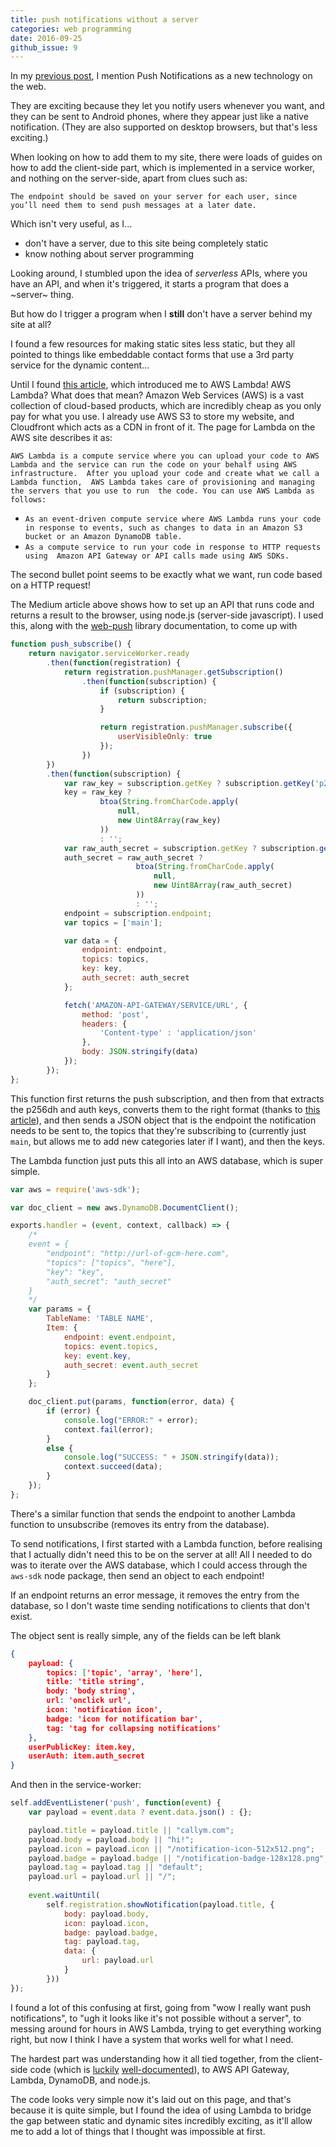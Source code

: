 ```yaml
---
title: push notifications without a server
categories: web programming
date: 2016-09-25
github_issue: 9
---
```

In my 
[previous post](/blog/rebuilding-callym-com/#new-technology),
I mention Push Notifications as a new technology on the web. 

They are exciting because they let you notify users whenever you want,
and they can be sent to Android phones, where they appear just like 
a native notification. 
(They are also supported on desktop browsers, but that's less exciting.)

When looking on how to add them to my site, there were loads of guides
on how to add the client-side part, which is implemented in a service worker,
and nothing on the server-side, apart from clues such as:

`The endpoint should be saved on your server for each user,
since you’ll need them to send push messages at a later date.`

Which isn't very useful, as I...
* don't have a server, due to this site being completely static
* know nothing about server programming

Looking around, I stumbled upon the idea of *serverless* APIs,
where you have an API, and when it's triggered, it starts a program 
that does a ~server~ thing.

But how do I trigger a program when I **still** don't have a server 
behind my site at all?

I found a few resources for making static sites less static, 
but they all pointed to things like embeddable contact forms 
that use a 3rd party service for the dynamic content...

Until I found
[this article](https://medium.com/@john.titus/moving-a-simple-api-to-amazon-s-api-gateway-680d025e0921),
which introduced me to AWS Lambda!
AWS Lambda? What does that mean?
Amazon Web Services (AWS) is a vast collection of cloud-based products, 
which are incredibly cheap as you only pay for what you use.
I already use AWS S3 to store my website,
and Cloudfront which acts as a CDN in front of it.
The page for Lambda on the AWS site describes it as:

`AWS Lambda is a compute service where you can upload your code to AWS Lambda and the
service can run the code on your behalf using AWS infrastructure. 
After you upload your code and create what we call a Lambda function, 
AWS Lambda takes care of provisioning and managing the servers that you use to run 
the code. You can use AWS Lambda as follows:`
* `As an event-driven compute service where AWS Lambda runs your code in response
to events, such as changes to data in an Amazon S3 bucket or an Amazon DynamoDB table.`
* `As a compute service to run your code in response to HTTP requests using 
Amazon API Gateway or API calls made using AWS SDKs.`

The second bullet point seems to be exactly what we want, 
run code based on a HTTP request!

The Medium article above shows how to set up an API that runs code 
and returns a result to the browser, using node.js (server-side javascript).
I used this, along with the [web-push](https://github.com/web-push-libs/web-push)
library documentation, to come up with

```javascript
function push_subscribe() {
	return navigator.serviceWorker.ready
		.then(function(registration) {
			return registration.pushManager.getSubscription()
				.then(function(subscription) {
					if (subscription) {
						return subscription;
					}

					return registration.pushManager.subscribe({
						userVisibleOnly: true
					});
				})
		})
		.then(function(subscription) {
			var raw_key = subscription.getKey ? subscription.getKey('p256dh') : '';
			key = raw_key ?
					btoa(String.fromCharCode.apply(
						null,
						new Uint8Array(raw_key)
					))
					: '';
			var raw_auth_secret = subscription.getKey ? subscription.getKey('auth') : '';
			auth_secret = raw_auth_secret ?
							btoa(String.fromCharCode.apply(
								null,
								new Uint8Array(raw_auth_secret)
							))
							: '';
			endpoint = subscription.endpoint;
			var topics = ['main'];

			var data = {
				endpoint: endpoint,
				topics: topics,
				key: key,
				auth_secret: auth_secret
			};

			fetch('AMAZON-API-GATEWAY/SERVICE/URL', {
				method: 'post',
				headers: {
					'Content-type' : 'application/json'
				},
				body: JSON.stringify(data)
			});
		});
};
```

This function first returns the push subscription, and then from that 
extracts the p256dh and auth keys, converts them to the right format 
(thanks to [this article](https://serviceworke.rs/push-payload_index_doc.html)),
and then sends a JSON object that is the 
endpoint the notification needs to be sent to,
the topics that they're subscribing to
(currently just `main`, but allows me to add new categories later if I want),
and then the keys.

The Lambda function just puts this all into an AWS database,
which is super simple.

```javascript 
var aws = require('aws-sdk');

var doc_client = new aws.DynamoDB.DocumentClient();

exports.handler = (event, context, callback) => {
	/*
	event = {
		"endpoint": "http://url-of-gcm-here.com",
		"topics": ["topics", "here"],
		"key": "key",
		"auth_secret": "auth_secret"
	}
	*/
	var params = {
		TableName: 'TABLE NAME',
		Item: {
			endpoint: event.endpoint,
			topics: event.topics,
			key: event.key,
			auth_secret: event.auth_secret
		}
	};

	doc_client.put(params, function(error, data) {
		if (error) {
			console.log("ERROR:" + error);
			context.fail(error);
		}
		else {
			console.log("SUCCESS: " + JSON.stringify(data));
			context.succeed(data);
		}
	});
};
```

There's a similar function that sends the endpoint to another Lambda function 
to unsubscribe (removes its entry from the database).

To send notifications, I first started with a Lambda function, before realising
that I actually didn't need this to be on the server at all!
All I needed to do was to iterate over the AWS database, which I could 
access through the `aws-sdk` node package, 
then send an object to each endpoint!

If an endpoint returns an error message, it removes the entry from the database,
so I don't waste time sending notifications to clients that don't exist.

The object sent is really simple, any of the fields can be left blank

```json
{
	payload: {
		topics: ['topic', 'array', 'here'],
		title: 'title string',
		body: 'body string',
		url: 'onclick url',
		icon: 'notification icon',
		badge: 'icon for notification bar',
		tag: 'tag for collapsing notifications'
	},
	userPublicKey: item.key,
	userAuth: item.auth_secret 
}
```

And then in the service-worker:

```javascript
self.addEventListener('push', function(event) {
	var payload = event.data ? event.data.json() : {};

	payload.title = payload.title || "callym.com";
	payload.body = payload.body || "hi!";
	payload.icon = payload.icon || "/notification-icon-512x512.png";
	payload.badge = payload.badge || "/notification-badge-128x128.png";
	payload.tag = payload.tag || "default";
	payload.url = payload.url || "/";
	
	event.waitUntil(
		self.registration.showNotification(payload.title, {
			body: payload.body,
			icon: payload.icon,
			badge: payload.badge,
			tag: payload.tag,
			data: {
				url: payload.url
			}
		}))
});
```

I found a lot of this confusing at first, going from 
"wow I really want push notifications", to 
"ugh it looks like it's not possible without a server", to
messing around for hours in AWS Lambda, trying to get everything working right,
but now I think I have a system that works well for what I need.

The hardest part was understanding how it all tied together,
from the client-side code
(which is [luckily](https://developers.google.com/web/fundamentals/getting-started/push-notifications/)
[well-documented](https://serviceworke.rs/push-simple.html)),
to AWS API Gateway, Lambda, DynamoDB, and node.js.

The code looks very simple now it's laid out on this page,
and that's because it is quite simple, 
but I found the idea of using Lambda to bridge the gap between 
static and dynamic sites incredibly exciting, as it'll 
allow me to add a lot of things that I thought was impossible at first.